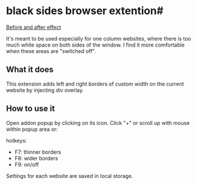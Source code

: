 # black sides browser extention#
[Before and after effect](../tree/master/docs/before.png)

It's meant to be used especially for one column websites, where there is too much white space on both sides of the window. I find it more comfortable when these areas are "switched off".

## What it does ##
This extension adds left and right borders of custom width on the current website by injecting div overlay. 

## How to use it ##
Open addon popup by clicking on its icon.  Click "+" or scroll up with mouse within popup area or:

hotkeys:
* F7: thinner borders
* F8: wider borders
* F9: on/off 

Settings for each website are saved in local storage.
